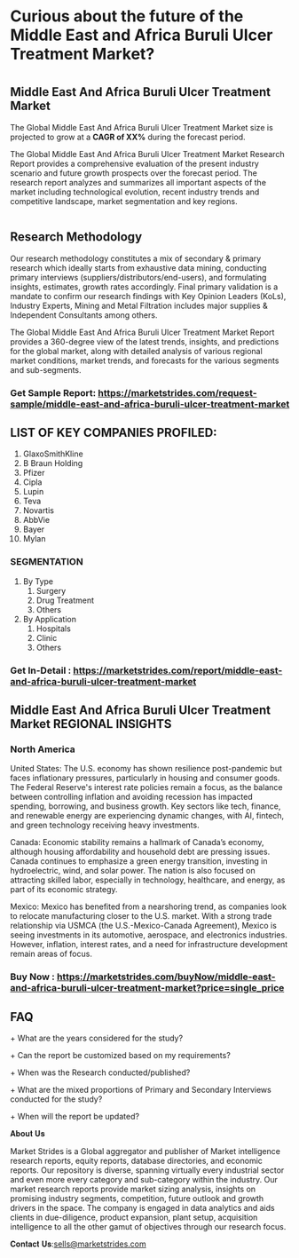 <h1>Curious about the future of the Middle East and Africa Buruli Ulcer Treatment Market?<h1>
<h2>Middle East And Africa Buruli Ulcer Treatment Market</h2>
<p>The Global Middle East And Africa Buruli Ulcer Treatment Market size is projected to grow at a <strong>CAGR of XX%</strong> during the forecast period.</p>
<p>The Global Middle East And Africa Buruli Ulcer Treatment Market Research Report provides a comprehensive evaluation of the present industry scenario and future growth prospects over the forecast period. The research report analyzes and summarizes all important aspects of the market including technological evolution, recent industry trends and competitive landscape, market segmentation and key regions.</p>
<p><img alt="" /></p>
<h2>Research Methodology</h2>
<p>Our research methodology constitutes a mix of secondary &amp; primary research which ideally starts from exhaustive data mining, conducting primary interviews (suppliers/distributors/end-users), and formulating insights, estimates, growth rates accordingly. Final primary validation is a mandate to confirm our research findings with Key Opinion Leaders (KoLs), Industry Experts, Mining and Metal Filtration includes major supplies &amp; Independent Consultants among others.</p>
<p>The Global Middle East And Africa Buruli Ulcer Treatment Market Report provides a 360-degree view of the latest trends, insights, and predictions for the global market, along with detailed analysis of various regional market conditions, market trends, and forecasts for the various segments and sub-segments.</p>
<h3><strong>Get Sample Report: <a href="https://marketstrides.com/request-sample/middle-east-and-africa-buruli-ulcer-treatment-market">https://marketstrides.com/request-sample/middle-east-and-africa-buruli-ulcer-treatment-market</a></strong></h3>
<h2>LIST OF KEY COMPANIES PROFILED:</h2>
<ol>
<li>GlaxoSmithKline</li>
<li>B Braun Holding</li>
<li>Pfizer</li>
<li>Cipla</li>
<li>Lupin</li>
<li>Teva</li>
<li>Novartis</li>
<li>AbbVie</li>
<li>Bayer</li>
<li>Mylan</li>
</ol>
<h3>SEGMENTATION</h3>
<ol>
<li>By Type
<ol>
<li>Surgery</li>
<li>Drug Treatment</li>
<li>Others</li>
</ol>
</li>
<li>By Application
<ol>
<li>Hospitals</li>
<li>Clinic</li>
<li>Others</li>
</ol>
</li>
</ol>
<h3><strong>Get In-Detail : <a href="https://marketstrides.com/report/middle-east-and-africa-buruli-ulcer-treatment-market">https://marketstrides.com/report/middle-east-and-africa-buruli-ulcer-treatment-market</a></strong></h3>
<h2>Middle East And Africa Buruli Ulcer Treatment Market REGIONAL INSIGHTS</h2>
<h3>North America</h3>
<p>United States: The U.S. economy has shown resilience post-pandemic but faces inflationary pressures, particularly in housing and consumer goods. The Federal Reserve's interest rate policies remain a focus, as the balance between controlling inflation and avoiding recession has impacted spending, borrowing, and business growth. Key sectors like tech, finance, and renewable energy are experiencing dynamic changes, with AI, fintech, and green technology receiving heavy investments.</p>
<p>Canada: Economic stability remains a hallmark of Canada&rsquo;s economy, although housing affordability and household debt are pressing issues. Canada continues to emphasize a green energy transition, investing in hydroelectric, wind, and solar power. The nation is also focused on attracting skilled labor, especially in technology, healthcare, and energy, as part of its economic strategy.</p>
<p>Mexico: Mexico has benefited from a nearshoring trend, as companies look to relocate manufacturing closer to the U.S. market. With a strong trade relationship via USMCA (the U.S.-Mexico-Canada Agreement), Mexico is seeing investments in its automotive, aerospace, and electronics industries. However, inflation, interest rates, and a need for infrastructure development remain areas of focus.</p>
<h3><strong>Buy Now : <a href="https://marketstrides.com/buyNow/middle-east-and-africa-buruli-ulcer-treatment-market?price=single_price">https://marketstrides.com/buyNow/middle-east-and-africa-buruli-ulcer-treatment-market?price=single_price</a></strong></h3>
<h2>FAQ</h2>
<p>+ What are the years considered for the study?</p>
<p>+ Can the report be customized based on my requirements?</p>
<p>+ When was the Research conducted/published?</p>
<p>+ What are the mixed proportions of Primary and Secondary Interviews conducted for the study?</p>
<p>+ When will the report be updated?</p>
<p>𝐀𝐛𝐨𝐮𝐭 𝐔𝐬</p>
<p>Market Strides is a Global aggregator and publisher of Market intelligence research reports, equity reports, database directories, and economic reports. Our repository is diverse, spanning virtually every industrial sector and even more every category and sub-category within the industry. Our market research reports provide market sizing analysis, insights on promising industry segments, competition, future outlook and growth drivers in the space. The company is engaged in data analytics and aids clients in due-diligence, product expansion, plant setup, acquisition intelligence to all the other gamut of objectives through our research focus.</p>
<p>𝐂𝐨𝐧𝐭𝐚𝐜𝐭 𝐔𝐬:<a href="mailto:sells@marketstrides.com">sells@marketstrides.com</a></p>
